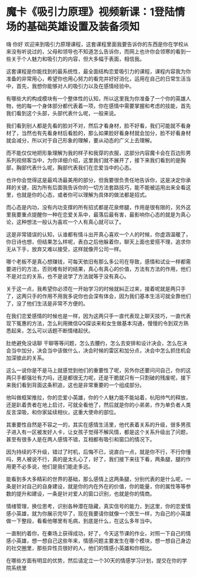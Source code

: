 # 魔卡《吸引力原理》视频新课：1登陆情场的基础英雄设置及装备须知

嗨 你好 欢迎来到吸引力原理课程，这套课程里面我要告诉你的东西是你在学校从来没有听说过的，父母和领导也不知道怎么告诉你，而网上也许你会领寒的看到一些关于个人魅力和吸引力的内容，但大多幅于表面，相信我。

这套课程是你能找到的最系统性，最全面结构恋爱吸引力的课程，课程内容我为你准备的非常用心，希望你也用心努力的看完并好好消化，运用在自己的日常生活当中，首先，我想你能够对人的吸引力以及在感情经验中。

有哪些大的构成模块有一个整体性的认知，所以这里我为你准备了一个你的英雄人物，他的每一个身体部分都代表着一项，你在感情中需要掌握和考虑的技能，首先我们看到这个头部，头部代表什么呢，一般来说。

我们看到别人都是先看的脸对不对，然后才看身材，脸不好看，我们可能就不看身材了，当然也有先看身材后看脸的，那么如果脸好看身材就会加分，脸不好看身材就会减分，所以对于自己形象的理解，要从动态的广义上去理解。

而不能仅仅地把形象理解为我的样子和我穿的衣服，这部分内容魔卡会在百边形男系列视频客当中，为你详细介绍，这里我们就不展开了，接下来我们看到的是胸部，胸部代表什么呢，胸部代表我们在恋爱当中的心态。

也许你会觉得这是最鸡汤最美用的部分，但我要很负责任地告诉你，这是决定你承拜的关键，因为所有后面我告诉你的一切方法套路技巧，能不能被运用出来全看这里，也就是你的心态，或者你可以理解为具体的做法都是招式。

而心态是内功，没有内功支撑的所有招式都是花泉修腿，作用是很有限的，另外这里我要重点提醒你一种在恋爱关系中，最落后最有害，最影响你心态的就是为真心论，这种想法一般认为喜欢一个人有真心就可以了。

这是非常错误的认知，认谁都有情斗出开真心喜欢一个人的时候，你虚涵温暖了，你日诗也想，但结果怎么样呢，表白之后他躲着你，聊天上面也爱搭不理，追求你无从下手，放弃又难以接受，这样就像开公司一样。

哪个老板不是真心想赚钱，可每天依旧有那么多公司在导致，感情和试业一样都需要进行的方法，否则难有好的结果，真心有真心的价值，方法有方法的作用，他们不是对立的关系，也不是说学了方法就等于没有真心。

关于这一点，我希望你必须在一开始学习的时候就糾正过来，接着呢就是两只手了，这两只手的作用不用我多说你也会深有体会，因为我们基本生活可就全靠他们了，没了他们生活是非常不方便的。

在我们恋爱感情的时候也是一样，因为这两只手一直代表现上聊天技巧，一直代表现下冤惠的方法，怎么利用微信QQ探谈来和女生做基本沟通，慢慢的令到双方熟悉起来，怎么可以话题不断情绪起伏。

肚绝避免没话聊 干聊等等问题，怎么去腰约，怎么去安排和设计决会，怎么在决会当中加分，决会当中该做什么，决会时候的雷区和加分点，决会中怎么抓住机会加深彼此的关系。

这么一说你是不是马上就感觉到他们的重要性了呢，另外你还要问问自己，你的这两只手都强壮有力吗，还是都很无力呢，还是干脆就只有一只割破的残废呢，接下来我们看到背面这条积追，这也是非常重要的一个组成部分。

他叫做框架推拉，你的恋爱小英雄，你的个人魅力能不能站着，杭阳帅气的释放，还是趴着贵者在地上启讨，可就全看他了，然后就是你的小弟弟，作为单负者人类反言深吸，和你家延续相伙，这重大使命的部位。

其重要性自然是不容之一的，其实在感情生活里，他代表着关系的升级，很多男孩子进入有一区被发好人卡，让女孩子觉得不解风情，都是这个关系升级出了问题，甚至有很多人是在两人感情不错，互相都有吸引和窗口的情况下。

因为持续的不升级，错过了时机，后悔不已，说直白一点，就是你不行，不行你懂吗，男人被说不行，真的是太扎心了，好了，我们接下来往下看，两条腿，腿的作用更不必多说，他们是我们能走多远。

能看到多大多精彩的世界的基础，那么感情上这两条腿，分别代表的是什么呢，一条是针对自己的自身建设，就是你的内在外在的价值，你的能量，你的属性等等参数的提升和建设，一条是针对爱人的窗口识别，也就是你的情商。

情绪管理，换位思考，识别各种潜在隐藏，真实信号的能力，到这里，你的恋爱情感小英雄，就为你展示完毕了，现在我要请你就像一个医生一样，为自己的小英雄做一下整段，看看他哪里有毛病，到底是什么，在这么多年当中。

一直制约着你，在秦场上获得成功，好了，今天这节课的作业，对照一下自己的情感小英雄，想一想自己这些年来，情感问题主要发生在哪个模块，想一想自己身边的社交圈里，那些异性员很好的人，他们的情感小英雄和你相比。

在哪些方面有明显的优势，然后请定立一个30天的情感学习计划，提交在你的学院系统里